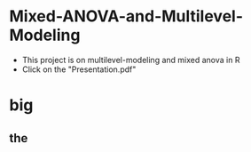 # Mixed-ANOVA-and-Multilevel-Modeling
- This project is on multilevel-modeling and mixed anova in R
- Click on the "Presentation.pdf" 




# big



## the
